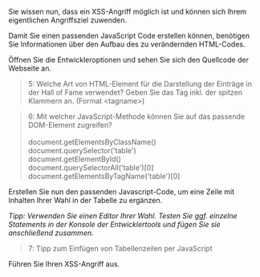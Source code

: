 Sie wissen nun, dass ein XSS-Angriff möglich ist und können sich Ihrem eigentlichen Angriffsziel zuwenden.

Damit Sie einen passenden JavaScript Code erstellen können, benötigen Sie Informationen über den Aufbau des
zu verändernden HTML-Codes.

Öffnen Sie die Entwickleroptionen und sehen Sie sich den Quellcode der Webseite an.

>5: Welche Art von HTML-Element für die Darstellung der Einträge in der Hall of Fame verwendet? 
> Geben Sie das Tag inkl. der spitzen Klammern an. (Format &lt;tagname&gt;)

>6: Mit welcher JavaScript-Methode können Sie auf das passende DOM-Element zugreifen?<br><br>
> document.getElementsByClassName()<br>
> document.querySelector('table')<br>
> document.getElementById()<br>
> document.querySelectorAll('table')[0]<br>
> document.getElementsByTagName('table')[0]<br>

Erstellen Sie nun den passenden Javascript-Code, um eine Zeile mit Inhalten Ihrer Wahl in der Tabelle zu ergänzen.

*Tipp: Verwenden Sie einen Editor Ihrer Wahl. 
Testen Sie ggf. einzelne Statements in der Konsole der Entwicklertools und fügen Sie sie anschließend zusammen.*

>7: Tipp zum Einfügen von Tabellenzeilen per JavaScript

Führen Sie Ihren XSS-Angriff aus.